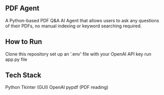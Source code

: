 ## PDF Agent
A Python-based PDF Q&A AI Agent that allows users to ask any questions of their PDFs, no manual indexing or keyword searching required.

## How to Run
Clone this repository
set up an '.env' file with your OpenAI API key
run app.py file

## Tech Stack
Python
Tkinter (GUI)
OpenAI
pypdf (PDF reading)
